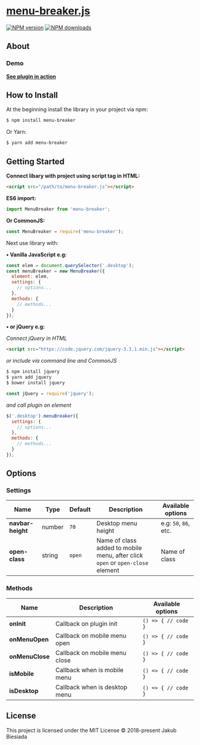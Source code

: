 # [menu-breaker.js](https://github.com/jb1905/menu-breaker.js)

[![NPM version](http://img.shields.io/npm/v/menu-breaker.svg?style=flat-square)](https://www.npmjs.com/package/menu-breaker)
[![NPM downloads](http://img.shields.io/npm/dm/menu-breaker.svg?style=flat-square)](https://www.npmjs.com/package/menu-breaker)

## About

### Demo
**[See plugin in action](https://jb1905.github.io/menu-breaker.js/)**

## How to Install
At the beginning install the library in your project via npm:
```bash
$ npm install menu-breaker
```

Or Yarn:
```bash
$ yarn add menu-breaker
```

## Getting Started
**Connect libary with project using script tag in HTML:**
```html
<script src="/path/to/menu-breaker.js"></script>
```

**ES6 import:**
```js
import MenuBreaker from 'menu-breaker';
```

**Or CommonJS:**
```js
const MenuBreaker = require('menu-breaker');
```

Next use library with:

**&bull; Vanilla JavaScript e.g:**
```js
const elem = document.querySelector('.desktop');
const menuBreaker = new MenuBreaker({
  element: elem,
  settings: {
    // options...
  },
  methods: {
    // methods...
  }
});
```

**&bull; or jQuery e.g:**

*Connect jQuery in HTML*
```html
<script src="https://code.jquery.com/jquery-3.3.1.min.js"></script>
```

*or include via command line and CommonJS*
```sh
$ npm install jquery
$ yarn add jquery
$ bower install jquery
```

```js
const jQuery = require('jquery');
```

*and call plugin on element*
```js
$('.desktop').menuBreaker({
  settings: {
    // options...
  },
  methods: {
    // methods...
  }
});
```

## Options
### Settings
Name | Type | Default | Description | Available options
-|-|-|-|-
**navbar-height** | number | `70` | Desktop menu height | e.g: `50`, `86`, etc.
**open-class** | string | `open` | Name of class added to mobile menu, after click `open` or `open-close` element | Name of class

### Methods
Name | Description | Available options
-|-|-
**onInit** | Callback on plugin init | `() => { // code }`
**onMenuOpen** | Callback on mobile menu open | `() => { // code }`
**onMenuClose** | Callback on mobile menu close | `() => { // code }`
**isMobile** | Callback when is mobile menu | `() => { // code }`
**isDesktop** | Callback when is desktop menu | `() => { // code }`

## License
This project is licensed under the MIT License © 2018-present Jakub Biesiada
